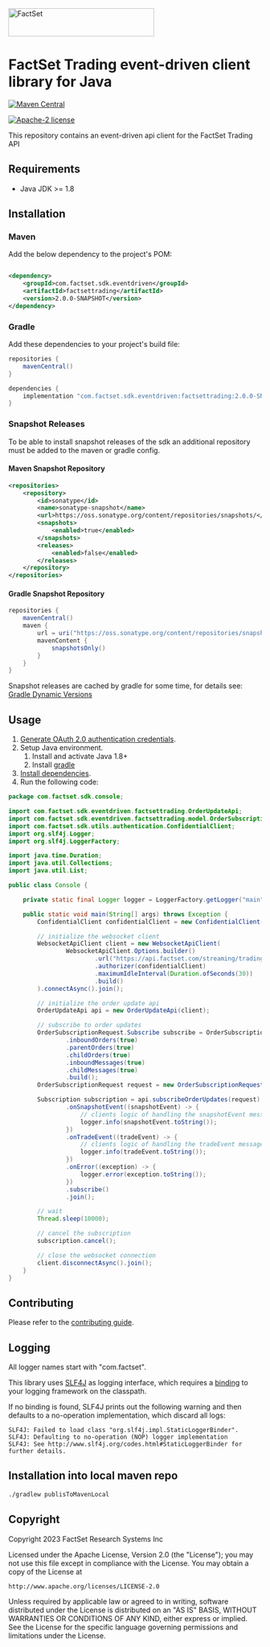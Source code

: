 <img alt="FactSet" src="https://www.factset.com/hubfs/Assets/images/factset-logo.svg" height="56" width="290">

# FactSet Trading event-driven client library for Java

[![Maven Central](https://img.shields.io/maven-central/v/com.factset.sdk.eventdriven/factsettrading)](https://search.maven.org/artifact/com.factset.sdk.eventdriven/factsettrading)

[![Apache-2 license](https://img.shields.io/badge/license-Apache2-brightgreen.svg)](https://www.apache.org/licenses/LICENSE-2.0)

This repository contains an event-driven api client for the FactSet Trading API

## Requirements

* Java JDK >= 1.8

## Installation

### Maven

Add the below dependency to the project's POM:

```xml

<dependency>
    <groupId>com.factset.sdk.eventdriven</groupId>
    <artifactId>factsettrading</artifactId>
    <version>2.0.0-SNAPSHOT</version>
</dependency>
```

### Gradle

Add these dependencies to your project's build file:

```groovy
repositories {
    mavenCentral()
}

dependencies {
    implementation "com.factset.sdk.eventdriven:factsettrading:2.0.0-SNAPSHOT"
}
```

### Snapshot Releases

To be able to install snapshot releases of the sdk an additional repository must be added to the maven or gradle config.

#### Maven Snapshot Repository

```xml
<repositories>
    <repository>
        <id>sonatype</id>
        <name>sonatype-snapshot</name>
        <url>https://oss.sonatype.org/content/repositories/snapshots/</url>
        <snapshots>
            <enabled>true</enabled>
        </snapshots>
        <releases>
            <enabled>false</enabled>
        </releases>
    </repository>
</repositories>
```

#### Gradle Snapshot Repository

```groovy
repositories {
    mavenCentral()
    maven {
        url = uri("https://oss.sonatype.org/content/repositories/snapshots/")
        mavenContent {
            snapshotsOnly()
        }
    }
}
```

Snapshot releases are cached by gradle for some time, for details see: [Gradle Dynamic Versions](https://docs.gradle.org/current/userguide/dynamic_versions.html#sub:declaring_dependency_with_changing_version)

## Usage

1. [Generate OAuth 2.0 authentication credentials](https://developer.factset.com/learn/authentication-oauth2).
2. Setup Java environment.
    1. Install and activate Java 1.8+
    2. Install  [gradle](https://gradle.org/install/)
3. [Install dependencies](#installation).
4. Run the following code:

```java
package com.factset.sdk.console;

import com.factset.sdk.eventdriven.factsettrading.OrderUpdateApi;
import com.factset.sdk.eventdriven.factsettrading.model.OrderSubscriptionRequest;
import com.factset.sdk.utils.authentication.ConfidentialClient;
import org.slf4j.Logger;
import org.slf4j.LoggerFactory;

import java.time.Duration;
import java.util.Collections;
import java.util.List;

public class Console {

    private static final Logger logger = LoggerFactory.getLogger("main");

    public static void main(String[] args) throws Exception {
        ConfidentialClient confidentialClient = new ConfidentialClient("/path/to/config/file");

        // initialize the websocket client
        WebsocketApiClient client = new WebsocketApiClient(
                WebsocketApiClient.Options.builder()
                        .url("https://api.factset.com/streaming/trading/ems/v0")
                        .authorizer(confidentialClient)
                        .maximumIdleInterval(Duration.ofSeconds(30))
                        .build()
        ).connectAsync().join();

        // initialize the order update api
        OrderUpdateApi api = new OrderUpdateApi(client);

        // subscribe to order updates
        OrderSubscriptionRequest.Subscribe subscribe = OrderSubscriptionRequest.Subscribe.builder()
                .inboundOrders(true)
                .parentOrders(true)
                .childOrders(true)
                .inboundMessages(true)
                .childMessages(true)
                .build();
        OrderSubscriptionRequest request = new OrderSubscriptionRequest(subscribe);

        Subscription subscription = api.subscribeOrderUpdates(request)
                .onSnapshotEvent((snapshotEvent) -> {
                    // clients logic of handling the snapshotEvent message goes here
                    logger.info(snapshotEvent.toString());
                })
                .onTradeEvent((tradeEvent) -> {
                    // clients logic of handling the tradeEvent message goes here
                    logger.info(tradeEvent.toString());
                })
                .onError((exception) -> {
                    logger.error(exception.toString());
                })
                .subscribe()
                .join();

        // wait
        Thread.sleep(10000);

        // cancel the subscription
        subscription.cancel();

        // close the websocket connection
        client.disconnectAsync().join();
    }
}
```

## Contributing

Please refer to the [contributing guide](CONTRIBUTING.md).

## Logging

All logger names start with "com.factset".

This library uses [SLF4J](https://www.slf4j.org/) as logging interface,
which requires a [binding](https://www.slf4j.org/manual.html#swapping) to your logging framework on the classpath.

If no binding is found, SLF4J prints out the following warning and then defaults to a no-operation
implementation, which discard all logs:

```text
SLF4J: Failed to load class "org.slf4j.impl.StaticLoggerBinder".
SLF4J: Defaulting to no-operation (NOP) logger implementation
SLF4J: See http://www.slf4j.org/codes.html#StaticLoggerBinder for further details.
```

## Installation into local maven repo

```sh
./gradlew publisToMavenLocal
```

## Copyright

Copyright 2023 FactSet Research Systems Inc

Licensed under the Apache License, Version 2.0 (the "License");
you may not use this file except in compliance with the License.
You may obtain a copy of the License at

    http://www.apache.org/licenses/LICENSE-2.0

Unless required by applicable law or agreed to in writing, software
distributed under the License is distributed on an "AS IS" BASIS,
WITHOUT WARRANTIES OR CONDITIONS OF ANY KIND, either express or implied.
See the License for the specific language governing permissions and
limitations under the License.

